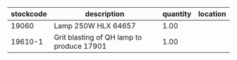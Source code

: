 |stockcode|description|quantity|location|
|---------|-----------|--------|--------|
|19060|Lamp 250W HLX 64657|1.00||
|19610-1|Grit blasting of QH lamp to produce 17901|1.00||

